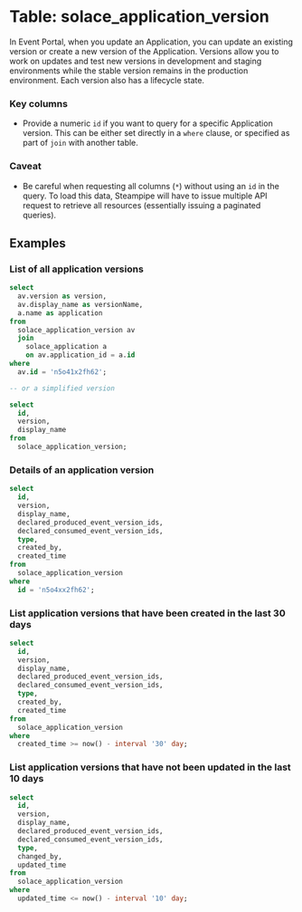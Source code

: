 # Table: solace_application_version

In Event Portal, when you update an Application, you can update an existing version or create a new version of the Application. Versions allow you to work on updates and test new versions in development and staging environments while the stable version remains in the production environment. Each version also has a lifecycle state. 

### Key columns
- Provide a numeric `id` if you want to query for a specific Application version. This can be either set directly in a `where` clause, or specified as part of `join` with another table.

### Caveat
- Be careful when requesting all columns (`*`) without using an `id` in the query. To load this data, Steampipe will have to issue multiple API request to retrieve all resources (essentially issuing a paginated queries).

## Examples

### List of all application versions

```sql
select
  av.version as version,
  av.display_name as versionName,
  a.name as application 
from
  solace_application_version av 
  join
    solace_application a 
    on av.application_id = a.id 
where
  av.id = 'n5o41x2fh62';

-- or a simplified version

select
  id, 
  version, 
  display_name
from
  solace_application_version;
```

### Details of an application version

```sql
select
  id, 
  version, 
  display_name,
  declared_produced_event_version_ids,
  declared_consumed_event_version_ids,
  type,
  created_by,
  created_time
from
  solace_application_version
where
  id = 'n5o4xx2fh62';
```

### List application versions that have been created in the last 30 days

```sql
select
  id, 
  version, 
  display_name,
  declared_produced_event_version_ids,
  declared_consumed_event_version_ids,
  type,
  created_by,
  created_time
from
  solace_application_version
where
  created_time >= now() - interval '30' day;
```

### List application versions that have not been updated in the last 10 days

```sql
select
  id, 
  version, 
  display_name,
  declared_produced_event_version_ids,
  declared_consumed_event_version_ids,
  type,
  changed_by,
  updated_time
from
  solace_application_version
where
  updated_time <= now() - interval '10' day;
```